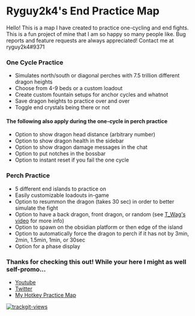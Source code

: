 # Ryguy2k4's End Practice Map

Hello! This is a map I have created to practice one-cycling and end fights. This is a fun project of mine that I am so happy so many people like. Bug reports and feature requests are always appreciated! Contact me at ryguy2k4#9371 

### One Cycle Practice
* Simulates north/south or diagonal perches with 7.5 trillion different dragon heights
* Choose from 4-9 beds or a custom loadout
* Create custom fountain setups for anchor cycles and whatnot
* Save dragon heights to practice over and over
* Toggle end crystals being there or not
#### The following also apply during the one-cycle in perch practice
* Option to show dragon head distance (arbitrary number)
* Option to show dragon health in the sidebar
* Option to show dragon damage messages in the chat
* Option to put notches in the bossbar
* Option to instant reset if you fail the one cycle

### Perch Practice
* 5 different end islands to practice on
* Easily customizable loadouts in-game
* Option to resummon the dragon (takes 30 sec) in order to better simulate the fight
* Option to have a back dragon, front dragon, or random (see [T_Wag's video](https://youtu.be/0cQXHpDi8ps?t=262) for more info)
* Option to spawn on the obsidian platform or then edge of the island
* Option to automatically force the dragon to perch if it has not by 3min, 2min, 1.5min, 1min, or 30sec
* Option for a phase display

### Thanks for checking this out! While your here I might as well self-promo...
* [Youtube](https://www.youtube.com/channel/UC81FHVFRqi0M6ELnmGNmQog)
* [Twitter](https://twitter.com/ryguy2k4)
* [My Hotkey Practice Map](https://cdn.discordapp.com/attachments/405839885509984256/821896625634410546/HotkeyPractice_v2.1.zip)

<a href="https://trackgit.com">
<img src="https://us-central1-trackgit-analytics.cloudfunctions.net/token/ping/kyfcadzyvflgq7zcxprk" alt="trackgit-views" />
</a>
